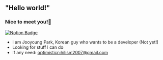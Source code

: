 ## "Hello world!"
### Nice to meet you!👋
  [![Notion Badge](https://img.shields.io/badge/Blog-ffffff?style=flat-square&logo=Notion&logoColor=black&link=https://www.notion.so/Geon-Lee-0a2ead807ec24791b5f75a5d0974fca8)](https://legend-weight-dcc.notion.site/dabb2e30a4e94a179f4a124f4adad0c7)
- I am Jooyoung Park, Korean guy who wants to be a developer (Not yet!)
- Looking for stuff I can do
- If any need: optimisticnihilism2007@gmail.com
 
